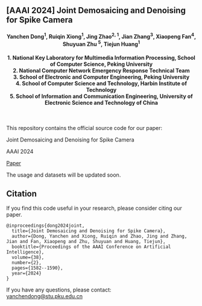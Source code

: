 ## [AAAI 2024] Joint Demosaicing and Denoising for Spike Camera

<h4 align="center"> Yanchen Dong<sup>1</sup>, Ruiqin Xiong<sup>1</sup>, Jing Zhao<sup>2, 1</sup>, Jian Zhang<sup>3</sup>, Xiaopeng Fan<sup>4</sup>, Shuyuan Zhu <sup>5</sup>, Tiejun Huang<sup>1</sup> </h4>
<h4 align="center">1. National Key Laboratory for Multimedia Information Processing, School of Computer Science, Peking University<br>
2. National Computer Network Emergency Response Technical Team<br>
3. School of Electronic and Computer Engineering, Peking University<br>
4. School of Computer Science and Technology, Harbin Institute of Technology<br>
5. School of Information and Communication Engineering, University of Electronic Science and Technology of China</h4><br>

This repository contains the official source code for our paper:

Joint Demosaicing and Denoising for Spike Camera

AAAI 2024

[Paper](https://ojs.aaai.org/index.php/AAAI/article/view/27924)


The usage and datasets will be updated soon.


## Citation

If you find this code useful in your research, please consider citing our paper.

```
@inproceedings{dong2024joint,
  title={Joint Demosaicing and Denoising for Spike Camera},
  author={Dong, Yanchen and Xiong, Ruiqin and Zhao, Jing and Zhang, Jian and Fan, Xiaopeng and Zhu, Shuyuan and Huang, Tiejun},
  booktitle={Proceedings of the AAAI Conference on Artificial Intelligence},
  volume={38},
  number={2},
  pages={1582--1590},
  year={2024}
}
```

If you have any questions, please contact:  
yanchendong@stu.pku.edu.cn